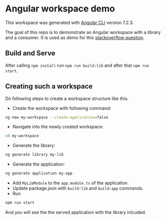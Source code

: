 # Angular workspace demo

This workspace was generated with [Angular CLI](https://github.com/angular/angular-cli) version 7.2.3.

The goal of this repo is to demonstrate an Angular workspace with a library and a consumer. It is used as demo for this [stackoverflow question](https://stackoverflow.com/questions/58997143/why-cant-i-build-an-angular-app-that-references-an-internal-angular-library).

## Build and Serve
After calling `npm install` run `npm run build:lib` and after that `npm run start`.

## Creating such a workspace
Do following steps to create a workspace structure like this.
- Create the workspace with following command:
```bash
ng new my-workspace --create-application=false
```
- Navigate into the newly created workspace:
```bash
cd my-workspace
```
- Generate the library:
```bash
ng generate library my-lib
```
- Generate the application:
```bash
ng generate application my-app
```
- Add `MyLibModule` to the `app.module.ts` of the application.
- Update package.json with `build:lib` and `build:app` commands.
- Run 
```bash
npm run start
```
And you will see the the served application with the library inlcuded.
